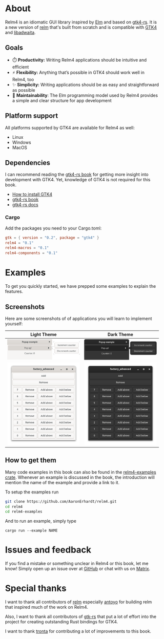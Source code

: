 # About

Relm4 is an idiomatic GUI library inspired by [Elm](https://elm-lang.org/) and based on [gtk4-rs](https://crates.io/crates/gtk4). 
It is a new version of [relm](https://github.com/antoyo/relm) that's built from scratch and is compatible with [GTK4](https://www.gtk.org/) and [libadwaita](https://gitlab.gnome.org/GNOME/libadwaita).


## Goals

+ ⏱️ **Productivity:** Writing Relm4 applications should be intuitive and efficient
+ ⚡ **Flexibility:** Anything that’s possible in GTK4 should work well in Relm4, too
+ ✨ **Simplicity:** Writing applications should be as easy and straightforward as possible
+ 🔧 **Maintainability**: The Elm programming model used by Relm4 provides a simple and clear structure for app development


## Platform support

All platforms supported by GTK4 are available for Relm4 as well:

+ Linux
+ Windows
+ MacOS

## Dependencies

I can recommend reading the [gtk4-rs book](https://gtk-rs.org/gtk4-rs/git/book/) for getting more insight into development with GTK4. Yet, knowledge of GTK4 is not required for this book.

+ [How to install GTK4](https://www.gtk.org/docs/installations/)
+ [gtk4-rs book](https://gtk-rs.org/gtk4-rs/git/book/)
+ [gtk4-rs docs](https://gtk-rs.org/gtk4-rs/git/docs/gtk4/index.html)

### Cargo

Add the packages you need to your Cargo.toml:

```toml
gtk = { version = "0.2", package = "gtk4" }
relm4 = "0.1"
relm4-macros = "0.1"
relm4-components = "0.1"
```

# Examples
To get you quickly started, we have prepped some examples to explain the features.
## Screenshots
Here are some screenshots of of applications you will learn to implement yourself:

|Light Theme | Dark Theme |
|:----:|:----:|
|![Pop Over light](img/screenshots/popover-light.png) | ![Pop Over dark](img/screenshots/popover-dark.png) |
|![Factory-Advanced light](img/screenshots/factory-advanced-light.png) | ![Factory-Advanced dark](img/screenshots/factory-advanced-dark.png)|
## How to get them

Many code examples in this book can also be found in the [relm4-examples crate](https://github.com/AaronErhardt/relm4/tree/main/relm4-examples). Whenever an example is discussed in the book, the introduction will mention the name of the example and provide a link to it.

To setup the examples run

```bash
git clone https://github.com/AaronErhardt/relm4.git
cd relm4
cd relm4-examples
```

And to run an example, simply type

```
cargo run --example NAME
```

# Issues and feedback

If you find a mistake or something unclear in Relm4 or this book, let me know! Simply open up an issue over at [GitHub](https://github.com/AaronErhardt/relm4/issues) or chat with us on [Matrix](https://matrix.to/#/#relm4:matrix.org).

# Special thanks

I want to thank all contributors of [relm](https://github.com/antoyo/relm) especially [antoyo](https://github.com/antoyo) for building relm that inspired much of the work on Relm4.

Also, I want to thank all contributors of [gtk-rs](https://gtk-rs.org/) that put a lot of effort into the project for creating outstanding Rust bindings for GTK4.

I want to thank [tronta](https://github.com/tronta) for contributing a lot of improvements to this book.
